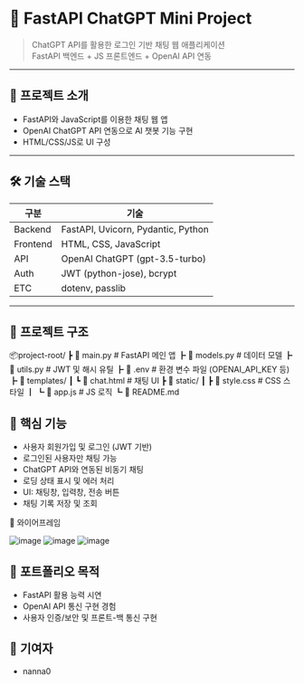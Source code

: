 # 💬 FastAPI ChatGPT Mini Project

> ChatGPT API를 활용한 로그인 기반 채팅 웹 애플리케이션  
> FastAPI 백엔드 + JS 프론트엔드 + OpenAI API 연동

---

## 🚀 프로젝트 소개

- FastAPI와 JavaScript를 이용한 채팅 웹 앱
- OpenAI ChatGPT API 연동으로 AI 챗봇 기능 구현
- HTML/CSS/JS로 UI 구성

---

## 🛠️ 기술 스택

| 구분     | 기술 |
|----------|------|
| Backend  | FastAPI, Uvicorn, Pydantic, Python|
| Frontend | HTML, CSS, JavaScript |
| API      | OpenAI ChatGPT (gpt-3.5-turbo) |
| Auth     | JWT (python-jose), bcrypt |
| ETC      | dotenv, passlib |

---

## 📁 프로젝트 구조
📦project-root/
┣ 📄 main.py # FastAPI 메인 앱
┣ 📄 models.py # 데이터 모델
┣ 📄 utils.py # JWT 및 해시 유틸
┣ 📄 .env # 환경 변수 파일 (OPENAI_API_KEY 등)
┣ 📄 templates/
┃ ┗ 📄 chat.html # 채팅 UI
┣ 📄 static/
┃ ┣ 📄 style.css # CSS 스타일
┃ ┗ 📄 app.js # JS 로직
┗ 📄 README.md

## 🔑 핵심 기능
- 사용자 회원가입 및 로그인 (JWT 기반)
- 로그인된 사용자만 채팅 가능
- ChatGPT API와 연동된 비동기 채팅
- 로딩 상태 표시 및 에러 처리
- UI: 채팅창, 입력창, 전송 버튼
- 채팅 기록 저장 및 조회

📸 와이어프레임

![image](https://github.com/user-attachments/assets/d602667f-e71e-4c77-96e6-a3dba46b421f)
![image](https://github.com/user-attachments/assets/534009a1-4f65-468c-b8e7-2210c648b19b)
![image](https://github.com/user-attachments/assets/ecdf86f2-2ed6-43d4-9b20-377f1e38e304)

## 📌 포트폴리오 목적
- FastAPI 활용 능력 시연
- OpenAI API 통신 구현 경험
- 사용자 인증/보안 및 프론트-백 통신 구현

## 🙋 기여자
- nanna0


